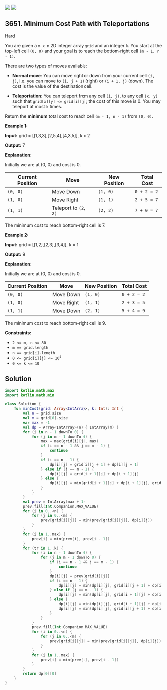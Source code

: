 [![](https://img.shields.io/github/stars/javadev/LeetCode-in-Kotlin?label=Stars&style=flat-square)](https://github.com/javadev/LeetCode-in-Kotlin)
[![](https://img.shields.io/github/forks/javadev/LeetCode-in-Kotlin?label=Fork%20me%20on%20GitHub%20&style=flat-square)](https://github.com/javadev/LeetCode-in-Kotlin/fork)

## 3651\. Minimum Cost Path with Teleportations

Hard

You are given a `m x n` 2D integer array `grid` and an integer `k`. You start at the top-left cell `(0, 0)` and your goal is to reach the bottom‐right cell `(m - 1, n - 1)`.

There are two types of moves available:

*   **Normal move**: You can move right or down from your current cell `(i, j)`, i.e. you can move to `(i, j + 1)` (right) or `(i + 1, j)` (down). The cost is the value of the destination cell.
    
*   **Teleportation**: You can teleport from any cell `(i, j)`, to any cell `(x, y)` such that `grid[x][y] <= grid[i][j]`; the cost of this move is 0. You may teleport at most `k` times.
    

Return the **minimum** total cost to reach cell `(m - 1, n - 1)` from `(0, 0)`.

**Example 1:**

**Input:** grid = \[\[1,3,3],[2,5,4],[4,3,5]], k = 2

**Output:** 7

**Explanation:**

Initially we are at (0, 0) and cost is 0.

| Current Position | Move                     | New Position | Total Cost   |
|------------------|--------------------------|--------------|--------------|
| `(0, 0)`         | Move Down                | `(1, 0)`     | `0 + 2 = 2`  |
| `(1, 0)`         | Move Right               | `(1, 1)`     | `2 + 5 = 7`  |
| `(1, 1)`         | Teleport to `(2, 2)`     | `(2, 2)`     | `7 + 0 = 7`  |

The minimum cost to reach bottom-right cell is 7.

**Example 2:**

**Input:** grid = \[\[1,2],[2,3],[3,4]], k = 1

**Output:** 9

**Explanation:**

Initially we are at (0, 0) and cost is 0.

| Current Position | Move        | New Position | Total Cost   |
|------------------|-------------|--------------|--------------|
| `(0, 0)`         | Move Down   | `(1, 0)`     | `0 + 2 = 2`  |
| `(1, 0)`         | Move Right  | `(1, 1)`     | `2 + 3 = 5`  |
| `(1, 1)`         | Move Down   | `(2, 1)`     | `5 + 4 = 9`  |

The minimum cost to reach bottom-right cell is 9.

**Constraints:**

*   `2 <= m, n <= 80`
*   `m == grid.length`
*   `n == grid[i].length`
*   <code>0 <= grid[i][j] <= 10<sup>4</sup></code>
*   `0 <= k <= 10`

## Solution

```kotlin
import kotlin.math.max
import kotlin.math.min

class Solution {
    fun minCost(grid: Array<IntArray>, k: Int): Int {
        val n = grid.size
        val m = grid[0].size
        var max = -1
        val dp = Array<IntArray>(n) { IntArray(m) }
        for (i in n - 1 downTo 0) {
            for (j in m - 1 downTo 0) {
                max = max(grid[i][j], max)
                if (i == n - 1 && j == m - 1) {
                    continue
                }
                if (i == n - 1) {
                    dp[i][j] = grid[i][j + 1] + dp[i][j + 1]
                } else if (j == m - 1) {
                    dp[i][j] = grid[i + 1][j] + dp[i + 1][j]
                } else {
                    dp[i][j] = min(grid[i + 1][j] + dp[i + 1][j], grid[i][j + 1] + dp[i][j + 1])
                }
            }
        }
        val prev = IntArray(max + 1)
        prev.fill(Int.Companion.MAX_VALUE)
        for (i in 0..<n) {
            for (j in 0..<m) {
                prev[grid[i][j]] = min(prev[grid[i][j]], dp[i][j])
            }
        }
        for (i in 1..max) {
            prev[i] = min(prev[i], prev[i - 1])
        }
        for (tr in 1..k) {
            for (i in n - 1 downTo 0) {
                for (j in m - 1 downTo 0) {
                    if (i == n - 1 && j == m - 1) {
                        continue
                    }
                    dp[i][j] = prev[grid[i][j]]
                    if (i == n - 1) {
                        dp[i][j] = min(dp[i][j], grid[i][j + 1] + dp[i][j + 1])
                    } else if (j == m - 1) {
                        dp[i][j] = min(dp[i][j], grid[i + 1][j] + dp[i + 1][j])
                    } else {
                        dp[i][j] = min(dp[i][j], grid[i + 1][j] + dp[i + 1][j])
                        dp[i][j] = min(dp[i][j], grid[i][j + 1] + dp[i][j + 1])
                    }
                }
            }
            prev.fill(Int.Companion.MAX_VALUE)
            for (i in 0..<n) {
                for (j in 0..<m) {
                    prev[grid[i][j]] = min(prev[grid[i][j]], dp[i][j])
                }
            }
            for (i in 1..max) {
                prev[i] = min(prev[i], prev[i - 1])
            }
        }
        return dp[0][0]
    }
}
```